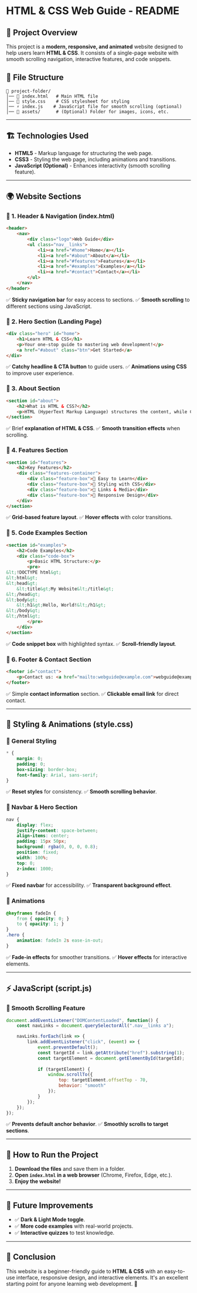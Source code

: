 # HTML & CSS Web Guide - README

## 📌 Project Overview
This project is a **modern, responsive, and animated** website designed to help users learn **HTML & CSS**. It consists of a single-page website with smooth scrolling navigation, interactive features, and code snippets.

## 📂 File Structure
```
📁 project-folder/
│── 📄 index.html   # Main HTML file
│── 🎨 style.css    # CSS stylesheet for styling
│── ⚡ index.js    # JavaScript file for smooth scrolling (optional)
│── 📁 assets/      # (Optional) Folder for images, icons, etc.
```

---

## 🏗️ Technologies Used
- **HTML5** - Markup language for structuring the web page.
- **CSS3** - Styling the web page, including animations and transitions.
- **JavaScript (Optional)** - Enhances interactivity (smooth scrolling feature).

---

## 🌍 Website Sections
### 🔹 1. **Header & Navigation** (index.html)
```html
<header>
    <nav>
        <div class="logo">Web Guide</div>
        <ul class="nav__links">
            <li><a href="#home">Home</a></li>
            <li><a href="#about">About</a></li>
            <li><a href="#features">Features</a></li>
            <li><a href="#examples">Examples</a></li>
            <li><a href="#contact">Contact</a></li>
        </ul>
    </nav>
</header>
```
✅ **Sticky navigation bar** for easy access to sections.
✅ **Smooth scrolling** to different sections using JavaScript.

### 🔹 2. **Hero Section (Landing Page)**
```html
<div class="hero" id="home">
    <h1>Learn HTML & CSS</h1>
    <p>Your one-stop guide to mastering web development!</p>
    <a href="#about" class="btn">Get Started</a>
</div>
```
✅ **Catchy headline & CTA button** to guide users.
✅ **Animations using CSS** to improve user experience.

### 🔹 3. **About Section**
```html
<section id="about">
    <h2>What is HTML & CSS?</h2>
    <p>HTML (HyperText Markup Language) structures the content, while CSS (Cascading Style Sheets) styles it.</p>
</section>
```
✅ Brief **explanation of HTML & CSS**.
✅ **Smooth transition effects** when scrolling.

### 🔹 4. **Features Section**
```html
<section id="features">
    <h2>Key Features</h2>
    <div class="features-container">
        <div class="feature-box">📝 Easy to Learn</div>
        <div class="feature-box">🎨 Styling with CSS</div>
        <div class="feature-box">🔗 Links & Media</div>
        <div class="feature-box">📱 Responsive Design</div>
    </div>
</section>
```
✅ **Grid-based feature layout**.
✅ **Hover effects** with color transitions.

### 🔹 5. **Code Examples Section**
```html
<section id="examples">
    <h2>Code Examples</h2>
    <div class="code-box">
        <p>Basic HTML Structure:</p>
        <pre>
&lt;!DOCTYPE html&gt;
&lt;html&gt;
&lt;head&gt;
    &lt;title&gt;My Website&lt;/title&gt;
&lt;/head&gt;
&lt;body&gt;
    &lt;h1&gt;Hello, World!&lt;/h1&gt;
&lt;/body&gt;
&lt;/html&gt;
        </pre>
    </div>
</section>
```
✅ **Code snippet box** with highlighted syntax.
✅ **Scroll-friendly layout**.

### 🔹 6. **Footer & Contact Section**
```html
<footer id="contact">
    <p>Contact us: <a href="mailto:webguide@example.com">webguide@example.com</a></p>
</footer>
```
✅ Simple **contact information** section.
✅ **Clickable email link** for direct contact.

---

## 🎨 Styling & Animations (style.css)

### **🔹 General Styling**
```css
* {
    margin: 0;
    padding: 0;
    box-sizing: border-box;
    font-family: Arial, sans-serif;
}
```
✅ **Reset styles** for consistency.
✅ **Smooth scrolling behavior**.

### **🔹 Navbar & Hero Section**
```css
nav {
    display: flex;
    justify-content: space-between;
    align-items: center;
    padding: 15px 50px;
    background: rgba(0, 0, 0, 0.8);
    position: fixed;
    width: 100%;
    top: 0;
    z-index: 1000;
}
```
✅ **Fixed navbar** for accessibility.
✅ **Transparent background effect**.

### **🔹 Animations**
```css
@keyframes fadeIn {
    from { opacity: 0; }
    to { opacity: 1; }
}
.hero {
    animation: fadeIn 2s ease-in-out;
}
```
✅ **Fade-in effects** for smoother transitions.
✅ **Hover effects** for interactive elements.

---

## ⚡ JavaScript (script.js)

### **🔹 Smooth Scrolling Feature**
```js
document.addEventListener("DOMContentLoaded", function() {
    const navLinks = document.querySelectorAll(".nav__links a");

    navLinks.forEach(link => {
        link.addEventListener("click", (event) => {
            event.preventDefault();
            const targetId = link.getAttribute("href").substring(1);
            const targetElement = document.getElementById(targetId);
            
            if (targetElement) {
                window.scrollTo({
                    top: targetElement.offsetTop - 70,
                    behavior: "smooth"
                });
            }
        });
    });
});
```
✅ **Prevents default anchor behavior**.
✅ **Smoothly scrolls to target sections**.

---

## 🚀 How to Run the Project
1. **Download the files** and save them in a folder.
2. **Open `index.html` in a web browser** (Chrome, Firefox, Edge, etc.).
3. **Enjoy the website!**

---

## 🔧 Future Improvements
- ✅ **Dark & Light Mode toggle**.
- ✅ **More code examples** with real-world projects.
- ✅ **Interactive quizzes** to test knowledge.

---

## 📌 Conclusion
This website is a beginner-friendly guide to **HTML & CSS** with an easy-to-use interface, responsive design, and interactive elements. It's an excellent starting point for anyone learning web development. 🚀

